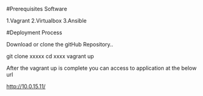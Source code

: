 #Prerequisites Software

1.Vagrant 2.Virtualbox 3.Ansible

#Deployment Process

Download or clone the gitHub Repository..

git clone xxxxx cd xxxx vagrant up

After the vagrant up is complete you can access to application at the below url

http://10.0.15.11/
